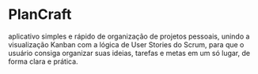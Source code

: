 # PlanCraft
aplicativo simples e rápido de organização de projetos pessoais, unindo a visualização Kanban com a lógica de User Stories do Scrum, para que o usuário consiga organizar suas ideias, tarefas e metas em um só lugar, de forma clara e prática.
